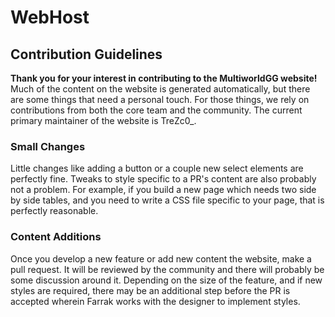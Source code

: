 # WebHost

## Contribution Guidelines
**Thank you for your interest in contributing to the MultiworldGG website!**  
Much of the content on the website is generated automatically, but there are some things
that need a personal touch. For those things, we rely on contributions from both the core
team and the community. The current primary maintainer of the website is TreZc0_.

### Small Changes
Little changes like adding a button or a couple new select elements are perfectly fine.
Tweaks to style specific to a PR's content are also probably not a problem. For example, if
you build a new page which needs two side by side tables, and you need to write a CSS file
specific to your page, that is perfectly reasonable.

### Content Additions
Once you develop a new feature or add new content the website, make a pull request. It will
be reviewed by the community and there will probably be some discussion around it. Depending
on the size of the feature, and if new styles are required, there may be an additional step
before the PR is accepted wherein Farrak works with the designer to implement styles.

